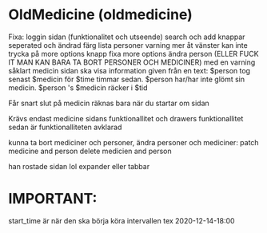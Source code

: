 # OldMedicine (oldmedicine)

Fixa:
loggin sidan (funktionalitet och utseende)
search och add knappar seperated och ändrad färg
lista personer varning mer åt vänster
kan inte trycka på more options knapp
fixa more options ändra person (ELLER FUCK IT MAN KAN BARA TA BORT PERSONER OCH MEDICINER) med en varning såklart
medicin sidan ska visa information given från en text: $person tog senast $medicin för $time timmar sedan. $person har/har inte glömt sin medicin. $person 's $medicin räcker i $tid






Får snart slut på medicin räknas bara när du startar om sidan

Krävs endast medicine sidans funktionallitet och drawers funktionallitet sedan är funktionalliteten avklarad


kunna ta bort mediciner och personer, ändra personer och mediciner:
patch medicine and person
delete medicien and person


han rostade sidan lol
expander
eller
tabbar


# IMPORTANT:
start_time är när den ska börja köra intervallen tex 2020-12-14-18:00
